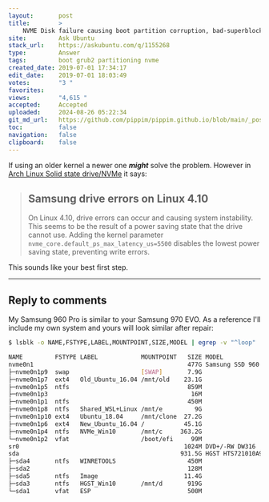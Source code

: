 ```yaml
---
layout:       post
title:        >
    NVME Disk failure causing boot partition corruption, bad-superblock error
site:         Ask Ubuntu
stack_url:    https://askubuntu.com/q/1155268
type:         Answer
tags:         boot grub2 partitioning nvme
created_date: 2019-07-01 17:34:17
edit_date:    2019-07-01 18:03:49
votes:        "3 "
favorites:    
views:        "4,615 "
accepted:     Accepted
uploaded:     2024-08-26 05:22:34
git_md_url:   https://github.com/pippim/pippim.github.io/blob/main/_posts/2019/2019-07-01-NVME-Disk-failure-causing-boot-partition-corruption_-bad-superblock-error.md
toc:          false
navigation:   false
clipboard:    false
---
```


If using an older kernel a newer one ***might*** solve the problem. However in [Arch Linux Solid state drive/NVMe](https://wiki.archlinux.org/index.php/Solid_state_drive/NVMe) it says:

> ## Samsung drive errors on Linux 4.10  
>   
> On Linux 4.10, drive errors can occur and causing system instability.  
> This seems to be the result of a power saving state that the drive  
> cannot use. Adding the kernel parameter  
> `nvme_core.default_ps_max_latency_us=5500` disables the lowest power  
> saving state, preventing write errors.  

This sounds like your best first step.


----------

## Reply to comments



My Samsung 960 Pro is similar to your Samsung 970 EVO. As a reference I'll include my own system and yours will look similar after repair:

``` bash
$ lsblk -o NAME,FSTYPE,LABEL,MOUNTPOINT,SIZE,MODEL | egrep -v "^loop"

NAME         FSTYPE LABEL            MOUNTPOINT   SIZE MODEL
nvme0n1                                           477G Samsung SSD 960 PRO 512GB               
├─nvme0n1p9  swap                    [SWAP]       7.9G 
├─nvme0n1p7  ext4   Old_Ubuntu_16.04 /mnt/old    23.1G 
├─nvme0n1p5  ntfs                                 859M 
├─nvme0n1p3                                        16M 
├─nvme0n1p1  ntfs                                 450M 
├─nvme0n1p8  ntfs   Shared_WSL+Linux /mnt/e         9G 
├─nvme0n1p10 ext4   Ubuntu_18.04     /mnt/clone  27.2G 
├─nvme0n1p6  ext4   New_Ubuntu_16.04 /           45.1G 
├─nvme0n1p4  ntfs   NVMe_Win10       /mnt/c     363.2G 
└─nvme0n1p2  vfat                    /boot/efi     99M 
sr0                                              1024M DVD+/-RW DW316  
sda                                             931.5G HGST HTS721010A9
├─sda4       ntfs   WINRETOOLS                    450M 
├─sda2                                            128M 
├─sda5       ntfs   Image                        11.4G 
├─sda3       ntfs   HGST_Win10       /mnt/d       919G 
└─sda1       vfat   ESP                           500M 
```

